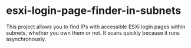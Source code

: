# esxi-login-page-finder-in-subnets
This project allows you to find IPs with accessible ESXi login pages within subnets, whether you own them or not. It scans quickly because it runs asynchronously.

